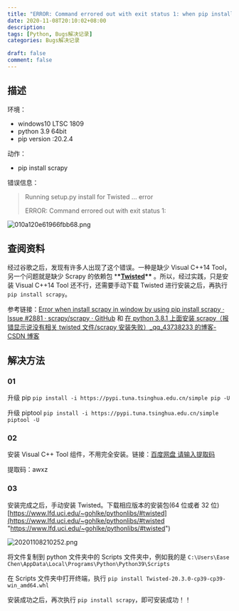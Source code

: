 ```yaml
---
title: "ERROR: Command errored out with exit status 1: when pip install scrapy 在Windows10上使用pip安装Scrapy时报错"
date: 2020-11-08T20:10:02+08:00
description:
tags: [Python, Bugs解决记录]
categories: Bugs解决记录

draft: false
comment: false
---
```


## 描述

环境：

- windows10 LTSC 1809
- python 3.9 64bit
- pip version :20.2.4

动作：

- pip install scrapy

错误信息：

> Running setup.py install for Twisted ... error
>
> ERROR: Command errored out with exit status 1:

![010a120e61966fbb68.png](https://img-blog.csdnimg.cn/img_convert/07d86a6915ff915161bea04d9a6be9e0.png)

## 查阅资料

经过谷歌之后，发现有许多人出现了这个错误。一种是缺少 Visual C++14 Tool，另一个问题就是缺少 Scrapy 的依赖包 \***\*[Twisted](https://www.lfd.uci.edu/~gohlke/pythonlibs/#twisted "Twisted")\*\*** 。所以，经过实践，只是安装 Visual C++14 Tool 还不行，还需要手动下载 Twisted 进行安装之后，再执行 `pip install scrapy`。

参考链接：[Error when install scrapy in window by using pip install scrapy · Issue #2881 · scrapy/scrapy · GitHub](https://github.com/scrapy/scrapy/issues/2881 "Error when install scrapy in window by using pip install scrapy · Issue #2881 · scrapy/scrapy · GitHub") 和 [在 python 3.8.1 上面安装 scrapy（报错显示说没有相关 twisted 文件/scrapy 安装失败）\_qq_43738233 的博客-CSDN 博客](https://blog.csdn.net/qq_43738233/article/details/106588512 "在python 3.8.1 上面安装scrapy（报错显示说没有相关twisted文件/scrapy安装失败）_qq_43738233的博客-CSDN博客")

## 解决方法

### 01

升级 pip `pip install -i https://pypi.tuna.tsinghua.edu.cn/simple pip -U`

升级 piptool `pip install -i https://pypi.tuna.tsinghua.edu.cn/simple piptool -U`

### 02

安装 Visual C++ Tool 组件，不用完全安装。链接：[百度网盘 请输入提取码](https://pan.baidu.com/s/17u_2gypf-G9eAvp_Ibhu-g "百度网盘 请输入提取码")

提取码：awxz

### 03

安装完成之后，手动安装 Twisted。下载相应版本的安装包(64 位或者 32 位) [https://www.lfd.uci.edu/~gohlke/pythonlibs/#twisted](https://www.lfd.uci.edu/~gohlke/pythonlibs/#twisted "https://www.lfd.uci.edu/~gohlke/pythonlibs/#twisted")

![20201108210252.png](https://img-blog.csdnimg.cn/img_convert/573454660c2bf071197fff8b18f4e4f5.png)

将文件复制到 python 文件夹中的 Scripts 文件夹中，例如我的是 `C:\Users\Ease Chen\AppData\Local\Programs\Python\Python39\Scripts`

在 Scripts 文件夹中打开终端，执行 `pip install Twisted-20.3.0-cp39-cp39-win_amd64.whl`

安装成功之后，再次执行 `pip install scrapy`，即可安装成功！！

​
